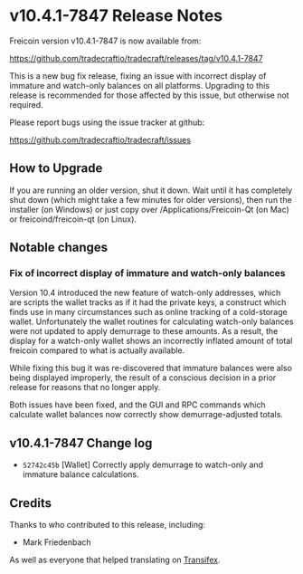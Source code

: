 v10.4.1-7847 Release Notes
==========================

Freicoin version v10.4.1-7847 is now available from:

  https://github.com/tradecraftio/tradecraft/releases/tag/v10.4.1-7847

This is a new bug fix release, fixing an issue with incorrect display of immature and watch-only balances on all platforms. Upgrading to this release is recommended for those affected by this issue, but otherwise not required.

Please report bugs using the issue tracker at github:

  https://github.com/tradecraftio/tradecraft/issues

How to Upgrade
--------------

If you are running an older version, shut it down. Wait until it has completely shut down (which might take a few minutes for older versions), then run the installer (on Windows) or just copy over /Applications/Freicoin-Qt (on Mac) or freicoind/freicoin-qt (on Linux).

Notable changes
---------------

### Fix of incorrect display of immature and watch-only balances

Version 10.4 introduced the new feature of watch-only addresses, which are scripts the wallet tracks as if it had the private keys, a construct which finds use in many circumstances such as online tracking of a cold-storage wallet. Unfortunately the wallet routines for calculating watch-only balances were not updated to apply demurrage to these amounts. As a result, the display for a watch-only wallet shows an incorrectly inflated amount of total freicoin compared to what is actually available.

While fixing this bug it was re-discovered that immature balances were also being displayed improperly, the result of a conscious decision in a prior release for reasons that no longer apply.

Both issues have been fixed, and the GUI and RPC commands which calculate wallet balances now correctly show demurrage-adjusted totals.

v10.4.1-7847 Change log
-----------------------

- `52742c45b` [Wallet]
  Correctly apply demurrage to watch-only and immature balance calculations.

Credits
-------

Thanks to who contributed to this release, including:

- Mark Friedenbach

As well as everyone that helped translating on [Transifex](https://www.transifex.com/tradecraft/freicoin-1/).
